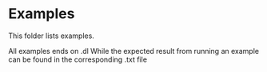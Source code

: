 # Examples

This folder lists examples.

All examples ends on .dl
While the expected result from running an example can be found in the corresponding .txt file